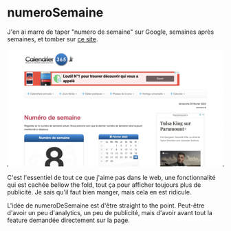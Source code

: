 # numeroSemaine

J'en ai marre de taper "numero de semaine" sur Google, semaines après semaines, et tomber sur [ce site](https://www.calendrier-365.fr/numero-de-semaine.html).

![](./meta/inspiration.jpg)

C'est l'essentiel de tout ce que j'aime pas dans le web, une fonctionnalité qui est cachée bellow the fold, tout ça pour afficher toujours plus de publicité. Je sais qu'il faut bien manger, mais cela en est ridicule.

L'idée de numeroDeSemaine est d'être straight to the point. Peut-être d'avoir un peu d'analytics, un peu de publicité, mais d'avoir avant tout la feature demandée directement sur la page.
